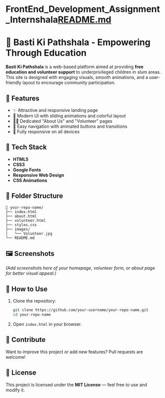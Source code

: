 # FrontEnd_Development_Assignment_Internshala[README.md](https://github.com/user-attachments/files/21566088/README.md)
# 🌟 Basti Ki Pathshala - Empowering Through Education

**Basti Ki Pathshala** is a web-based platform aimed at providing **free education and volunteer support** to underprivileged children in slum areas. This site is designed with engaging visuals, smooth animations, and a user-friendly layout to encourage community participation.

## 🚀 Features

- ✨ Attractive and responsive landing page  
- 🎨 Modern UI with sliding animations and colorful layout  
- 🧑‍🏫 Dedicated "About Us" and "Volunteer" pages  
- 🔗 Easy navigation with animated buttons and transitions  
- 📱 Fully responsive on all devices

## 🔧 Tech Stack

- **HTML5**
- **CSS3**
- **Google Fonts**
- **Responsive Web Design**
- **CSS Animations**

## 📁 Folder Structure

```
📁 your-repo-name/
├── index.html
├── about.html
├── volunteer.html
├── styles.css
├── images/
│   └── Volunteer.jpg
└── README.md
```

## 🖼️ Screenshots

*(Add screenshots here of your homepage, volunteer form, or about page for better visual appeal.)*

## 📌 How to Use

1. Clone the repository:

   ```bash
   git clone https://github.com/your-username/your-repo-name.git
   cd your-repo-name
   ```

2. Open `index.html` in your browser.

## 🙌 Contribute

Want to improve this project or add new features? Pull requests are welcome!

## 📄 License

This project is licensed under the **MIT License** — feel free to use and modify it.
